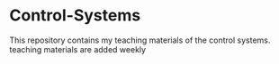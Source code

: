 # Control-Systems

This repository contains my teaching materials of the control systems. teaching materials are added weekly
